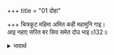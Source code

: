 +++
title = "01 दोहा"

+++
चित्रकूट महिमा अमित कही महामुनि गाइ।  
आइ नहाए सरित बर सिय समेत दोउ भाइ॥132॥  

<details><summary>भावार्थ</summary>

महामुनि वाल्मीकिजी ने चित्रकूट की अपरिमित महिमा बखान कर कही। तब सीताजी सहित दोनों भाइयों ने आकर श्रेष्ठ नदी मन्दाकिनी में स्नान किया॥132॥  
</details>



